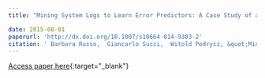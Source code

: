 ```yaml
---
title: "Mining System Logs to Learn Error Predictors: A Case Study of a Telemetry System"

date: 2015-08-01
paperurl: 'http://dx.doi.org/10.1007/s10664-014-9303-2'
citation: ' Barbara Russo,  Giancarlo Succi,  Witold Pedrycz, &quot;Mining System Logs to Learn Error Predictors: A Case Study of a Telemetry System.&quot;, 2015.'
---
```

[Access paper here](http://dx.doi.org/10.1007/s10664-014-9303-2){:target="_blank"}
